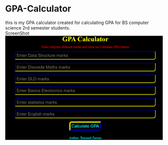 # GPA-Calculator
this is my GPA calculator created for calculating GPA for BS computer science 2rd semester students.<br />
ScreenShot <br />
<img src="Screenshot.png" />
